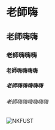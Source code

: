 # 老師嗨
## 老師嗨嗨
### 老師嗨嗨嗨
#### 老師嗨嗨嗨嗨
##### 老師嗨嗨嗨嗨嗨
###### 老師嗨嗨嗨嗨嗨嗨
![NKFUST](https://s.yimg.com/ny/api/res/1.2/IdPopZYjyc1CNDDYnrCYzQ--/YXBwaWQ9aGlnaGxhbmRlcjtzbT0xO3c9NjAwO2g9NDkzO2lsPXBsYW5l/http://media.zenfs.com/zh_TW/News/AppleandAdan/20150429160958_peggypychu_400524.jpg)
